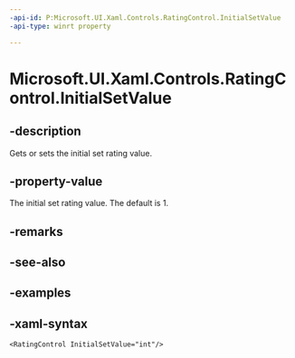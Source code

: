 ```yaml
---
-api-id: P:Microsoft.UI.Xaml.Controls.RatingControl.InitialSetValue
-api-type: winrt property

---
```

<!-- Property syntax.
public int InitialSetValue { get;  set; }
-->

# Microsoft.UI.Xaml.Controls.RatingControl.InitialSetValue


## -description

Gets or sets the initial set rating value.


## -property-value

The initial set rating value. The default is 1.


## -remarks


## -see-also


## -examples


## -xaml-syntax

```xaml
<RatingControl InitialSetValue="int"/>
```



